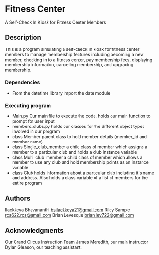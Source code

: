 # Fitness Center

A Self-Check In Kiosk for Fitness Center Members

## Description

This is a program simulating a self-check in kiosk for fitness center members to manage membership features including becoming a new member, checking in to a fitness center, pay membership fees, displaying membership information, canceling membership, and upgrading membership.

### Dependencies

* From the datetime library import the date module.

### Executing program

* Main.py
  Our main file to execute the code. holds our main function to prompt for user input
* members_clubs.py
  holds our classes for the different object types involved in our program
* class Member
  parent class to hold member details (member_id and member name)
* class Single_club_member
  a child class of member which assigns a member to a particular club and holds a club instance variable
* class Multi_club_member
  a child class of member which allows a member to use any club and hold membership points as an instance variable
* class Club
  holds information about a particular club including it's name and address. Also holds a class variable of a list of members for the entire 
  program

  

## Authors

Ilackkeya Bhavananthi bsilackkeya21@gmail.com
Riley Sample rcs622.rcs@gmail.com
Brian Levesque brian.lev722@gmail.com

## Acknowledgments
Our Grand Circus Instruction Team 
James Meredith, our main instructor
Dylan Gleason, our teaching assistant.
